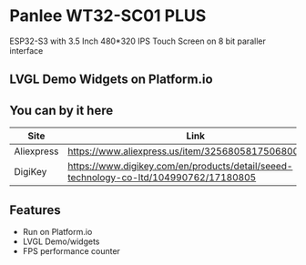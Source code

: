# Panlee WT32-SC01 PLUS
ESP32-S3 with 3.5 Inch 480*320 IPS Touch Screen on 8 bit paraller interface

## LVGL Demo Widgets on Platform.io



## You can by it here

| Site | Link |
| ------ | ------ |
| Aliexpress | https://www.aliexpress.us/item/3256805817506800.html] |
| DigiKey | https://www.digikey.com/en/products/detail/seeed-technology-co-ltd/104990762/17180805 |

## Features

- Run on Platform.io
- LVGL Demo/widgets
- FPS performance counter
